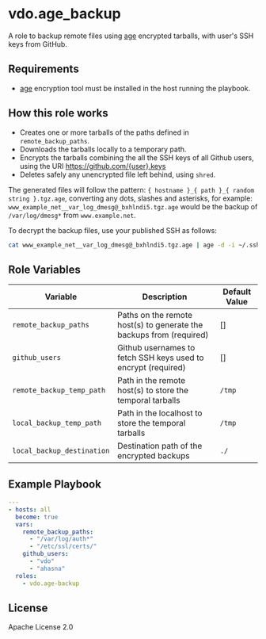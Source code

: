 vdo.age_backup
==============

A role to backup remote files using [age](https://github.com/FiloSottile/age) encrypted tarballs, with user's SSH keys from GitHub.

Requirements
------------

* [age](https://github.com/FiloSottile/age) encryption tool must be installed in the host running the playbook.

How this role works
-------------------

* Creates one or more tarballs of the paths defined in `remote_backup_paths`.
* Downloads the tarballs locally to a temporary path.
* Encrypts the tarballs combining the all the SSH keys of all Github users, using the URI https://github.com/{user}.keys
* Deletes safely any unencrypted file left behind, using `shred`.

The generated files will follow the pattern: `{ hostname }_{ path }_{ random string }.tgz.age`, converting any dots, slashes and asterisks, for example: `www_example_net__var_log_dmesg@_bxhlndi5.tgz.age` would be the backup of `/var/log/dmesg*` from `www.example.net`.

To decrypt the backup files, use your published SSH as follows:

```bash
cat www_example_net__var_log_dmesg@_bxhlndi5.tgz.age | age -d -i ~/.ssh/id_ed25519 > www_example_net__var_log_dmesg@_bxhlndi5.tgz
```

Role Variables
--------------
|Variable|Description|Default Value
|---|---|---|
|`remote_backup_paths`| Paths on the remote host(s) to generate the backups from (required) | []
|`github_users`|Github usernames to fetch SSH keys used to encrypt (required)| []
|`remote_backup_temp_path`|Path in the remote host(s) to store the temporal tarballs |`/tmp`
|`local_backup_temp_path`|Path in the localhost to store the temporal tarballs |`/tmp`
|`local_backup_destination`|Destination path of the encrypted backups |`./`

Example Playbook
----------------

```yaml
---
- hosts: all
  become: true
  vars:
    remote_backup_paths:
      - "/var/log/auth*"
      - "/etc/ssl/certs/"
    github_users:
      - "vdo"
      - "ahasna"
  roles:
    - vdo.age-backup
```

License
-------
Apache License 2.0
